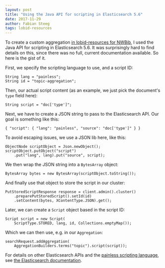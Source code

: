 ```yaml
---
layout: post
title: "Using the Java API for scripting in Elasticsearch 5.6"
date: 2017-11-29
author: Fabian Steeg
tags: lobid-resources
---
```


To create a custom aggregation [in lobid-resources for NWBib](https://github.com/hbz/lobid-resources/commit/72054407cd25371f58a28de0068a44ce8ada12bd), I used the Java API for scripting in Elasticsearch 5.6. It was surprisingly hard to find details on this, since there was no full, current documentation available. So here is the gist of it.

First, we specify the scripting language to use, and a script ID:

	String lang = "painless";
	String id = "topic-aggregation";

Then, our actual script content (as an example, we just pick the document's `type` field here):

	String script = "doc['type']";

Next, we have to create a JSON string to pass to the Elasticsearch API. Our goal is something like this:

	{ "script": { "lang": "painless", "source": "doc['type']" } }

To avoid escaping issues, we use a JSON lib here, like this:

	ObjectNode scriptObject = Json.newObject();
	scriptObject.putObject("script")
		.put("lang", lang).put("source", script);

We then wrap the JSON string into a `BytesArray` object:

	BytesArray bytes = new BytesArray(scriptObject.toString());

And finally use that object to store the script in our cluster:

	PutStoredScriptResponse response = client.admin().cluster()
		.preparePutStoredScript().setId(id)
		.setContent(bytes, XContentType.JSON).get();

Later, we can create a `Script` object based in the script ID:

	Script script = new Script(
		ScriptType.STORED, lang, id, Collections.emptyMap());

Which we can then use, e.g. in our `Aggregation`:

	searchRequest.addAggregation(
		AggregationBuilders.terms("topic").script(script));

For details on other Elasticsearch APIs and the [painless scripting language](https://www.elastic.co/guide/en/elasticsearch/reference/5.6/modules-scripting-painless.html), see [the Elasticsearch documentation](https://www.elastic.co/guide/en/elasticsearch/reference/5.6/index.html).